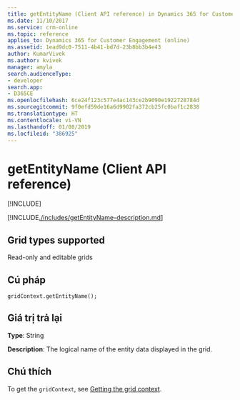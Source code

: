 ```yaml
---
title: getEntityName (Client API reference) in Dynamics 365 for Customer Engagement| MicrosoftDocs
ms.date: 11/10/2017
ms.service: crm-online
ms.topic: reference
applies_to: Dynamics 365 for Customer Engagement (online)
ms.assetid: 1ead9dc0-7511-4b41-bd7d-23b8bb3b4e43
author: KumarVivek
ms.author: kvivek
manager: amyla
search.audienceType:
- developer
search.app:
- D365CE
ms.openlocfilehash: 6ce24f123c577e4ac143ce2b9090e1922728784d
ms.sourcegitcommit: 9f0efd59de16a6d9902fa372cb25fc0baf1c2838
ms.translationtype: HT
ms.contentlocale: vi-VN
ms.lasthandoff: 01/08/2019
ms.locfileid: "386925"
---
```

# <a name="getentityname-client-api-reference"></a>getEntityName (Client API reference)

[!INCLUDE[](../../../../../includes/cc_applies_to_update_9_0_0.md)]

[!INCLUDE[./includes/getEntityName-description.md](./includes/getEntityName-description.md)]

## <a name="grid-types-supported"></a>Grid types supported

Read-only and editable grids

## <a name="syntax"></a>Cú pháp

`gridContext.getEntityName();`

## <a name="return-value"></a>Giá trị trả lại

**Type**: String

**Description**: The logical name of the entity data displayed in the grid.

## <a name="remarks"></a>Chú thích

To get the `gridContext`, see [Getting the grid context](../../grids.md#bkmk_gridcontext). 


